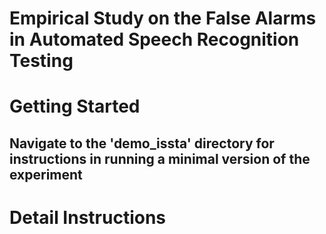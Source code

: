 # Empirical Study on the False Alarms in Automated Speech Recognition Testing

# Getting Started
## Navigate to the 'demo_issta' directory for instructions in running a minimal version of the experiment

# Detail Instructions
